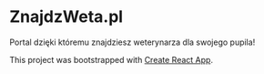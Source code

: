 # ZnajdzWeta.pl

Portal dzięki któremu znajdziesz weterynarza dla swojego pupila!

This project was bootstrapped with [Create React App](https://github.com/facebook/create-react-app).
